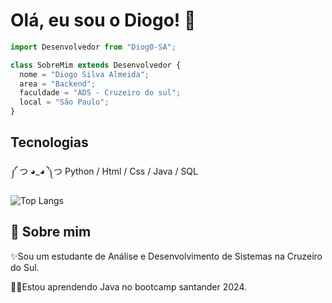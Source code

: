 # Olá, eu sou o Diogo! 👋

```js
import Desenvolvedor from "Diog0-SA";

class SobreMim extends Desenvolvedor {
  nome = "Diogo Silva Almeida";
  area = "Backend";
  faculdade = "ADS - Cruzeiro do sul";
  local = "São Paulo";
}

```
## Tecnologias
༼ つ ◕_◕ ༽つ Python / Html / Css / Java / SQL

![Top Langs](https://github-readme-stats-git-masterrstaa-rickstaa.vercel.app/api/top-langs/?username=Diog0-SA&layout=compact&bg_color=9914BE&border_color=9914BE&title_color=A0FF07&text_color=A0FF07)

## 🚀 Sobre mim
✨Sou um estudante de Análise e Desenvolvimento de Sistemas na Cruzeiro do Sul. 

👩‍💻Estou aprendendo Java no bootcamp santander 2024.
